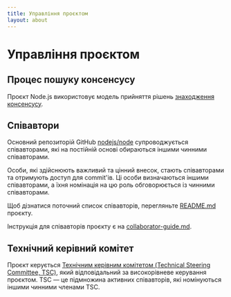 ```yaml
---
title: Управління проєктом
layout: about
---
```


# Управління проєктом

## Процес пошуку консенсусу

Проєкт Node.js використовує модель прийняття рішень [знаходження консенсусу](https://uk.wikipedia.org/wiki/%D0%97%D0%BD%D0%B0%D1%85%D0%BE%D0%B4%D0%B6%D0%B5%D0%BD%D0%BD%D1%8F_%D0%BA%D0%BE%D0%BD%D1%81%D0%B5%D0%BD%D1%81%D1%83%D1%81%D1%83).

## Співавтори

Основний репозиторій GitHub [nodejs/node](https://github.com/nodejs/node) супроводжується співавторами, які на постійній основі обираються іншими чинними співавторами.

Особи, які здійснюють важливий та цінний внесок, стають співавторами та отримують доступ для commit'ів. Ці особи визначаються іншими співавторами, а їхня номінація на цю роль обговорюється із чинними співавторами.

Щоб дізнатися поточний список співавторів, перегляньте [README.md](https://github.com/nodejs/node/blob/main/README.md#current-project-team-members) проєкту.

Інструкція для співавторів проєкту є на [collaborator-guide.md](https://github.com/nodejs/node/blob/main/doc/contributing/collaborator-guide.md).

## Технічний керівний комітет

Проєкт керується [Технічним керівним комітетом (Technical Steering Committee, TSC)](https://github.com/nodejs/TSC/blob/main/TSC-Charter.md), який відповідальний за високорівневе керування проєктом. TSC — це підмножина активних співавторів, які номінуються іншими чинними членами TSC.
